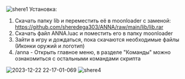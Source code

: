 ![shere1](https://github.com/sheredega303/ANNA/assets/96356148/18dec55c-8222-4824-ba8f-25b745820c2d)
Установка:
1. Скачать папку lib и переместить её в moonloader с заменой: https://github.com/sheredega303/ANNA/raw/main/lib/lib.rar
2. Скачать файл ANNA.luac и поместить его в папку moonloader
3. Зайти в игру и дождаться, пока скачаются необходимые файлы (Иконки оружий и логотип)
4. /anna - Открыть главное меню, в разделе "Команды" можно ознакомиться с остальными командами скрипта
   
![2023-12-22 22-17-01-069](https://github.com/sheredega303/ANNA/assets/96356148/486d33bc-e539-4645-93fa-ef76ce37d327)
![shere4](https://github.com/sheredega303/ANNA/assets/96356148/9f21d4a2-d652-4631-843e-be16a01f5cd7)
